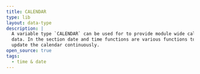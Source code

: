 ```yaml
---
title: CALENDAR
type: lib
layout: data-type
description: |
  A variable type `CALENDAR` can be used for to provide module wide calendar
  data. In the section date and time functions are various functions to
  update the calendar continuously.
open_source: true
tags:
  - time & date
---
```

